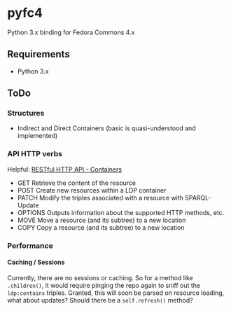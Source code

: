 # pyfc4

Python 3.x binding for Fedora Commons 4.x

## Requirements

  * Python 3.x

## ToDo

### Structures

  * Indirect and Direct Containers (basic is quasi-understood and implemented)

### API HTTP verbs

Helpful: [RESTful HTTP API - Containers](https://wiki.duraspace.org/display/FEDORA40/RESTful+HTTP+API+-+Containers)

  * GET  Retrieve the content of the resource
  * POST Create new resources within a LDP container
  * PATCH  Modify the triples associated with a resource with SPARQL-Update
  * OPTIONS Outputs information about the supported HTTP methods, etc.
  * MOVE  Move a resource (and its subtree) to a new location
  * COPY Copy a resource (and its subtree) to a new location

### Performance

#### Caching / Sessions

Currently, there are no sessions or caching.  So for a method like `.children()`, it would require pinging the repo again to sniff out the `ldp:contains` triples.  Granted, this will soon be parsed on resource loading, what about updates?  Should there be a `self.refresh()` method?